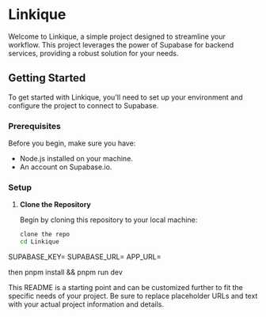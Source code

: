 # Linkique

Welcome to Linkique, a simple project designed to streamline your workflow. This project leverages the power of Supabase for backend services, providing a robust solution for your needs.

## Getting Started

To get started with Linkique, you'll need to set up your environment and configure the project to connect to Supabase.

### Prerequisites

Before you begin, make sure you have:

- Node.js installed on your machine.
- An account on Supabase.io.

### Setup

1. **Clone the Repository**

   Begin by cloning this repository to your local machine:

   ```bash
   clone the repo 
   cd Linkique

   
SUPABASE_KEY=<Your-Supabase-Key>
SUPABASE_URL=<Your-Supabase-URL>
APP_URL=<Your-Application-URL>


then 
pnpm install && pnpm run dev



This README is a starting point and can be customized further to fit the specific needs of your project. Be sure to replace placeholder URLs and text with your actual project information and details.
